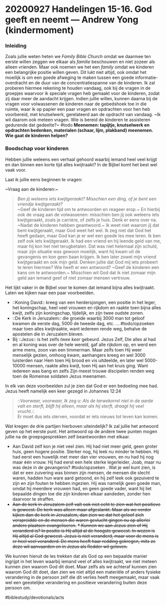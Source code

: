 # 20200927 Handelingen 15-16. God geeft en neemt — Andrew Yong (kindermoment)
### Inleiding
Zoals jullie weten heten we *Family Bible Church* omdat we daarmee ten eerste willen zeggen we elkaar als *familie* beschouwen en niet zozeer als alleen vrienden. Maar ook noemen we het een *family* omdat we kinderen een belangrijke positie willen geven. 
Dit lukt niet altijd, ook omdat het moeilijk is om een goede afweging te maken tussen een goede informatie-overdracht en de duur van de concentratiespanne van de kinderen. 
Ik zal proberen hiermee rekening te houden vandaag, ook bij de vragen in de groepjes waarvoor ik speciale vragen heb gemaakt voor de kinderen, zodat zij daar meer de aandacht krijgen. Indien jullie willen, kunnen daarna bij de vragen voor volwassenen de kinderen naar de gebedshoek toe in die ruimte, waar ik op papier een paar vragen en opdrachten voor hen heb voorbereid, met knutselwerk, gerelateerd aan de opdracht van vandaag. 
~Ik wil daarom ook meteen vragen. Wie is bereid de kinderen te assisteren gedurende dat gedeelte?~
#todo **Meenemen: tapijtje, knutselwerk en opdrachten bedenken, materialen (schaar, lijm, plakband) meenemen. Wie gaat de kinderen helpen?** 

### Boodschap voor kinderen
Hebben jullie weleens een verhaal gehoord waarbij iemand heel veel krijgt en dan binnen een korte tijd alles kwijtraakt? In de Bijbel komt het best wel vaak voor. 

Laat ik jullie eens beginnen te vragen: 

~Vraag aan de kinderen:~
> *Ben jij weleens iets kwijtgeraakt? Misschien een ding, of je bent een vriendje kwijtgeraakt?*  
~Geef de kinderen tijd om te antwoorden en reageer erop.~
En hierbij ook de vraag aan de volwassenen: misschien ben jij ook weleens iets kwijtgeraakt, zoals je carrière, of zelfs je huis. Denk er eens over na. 
~Nadat de kinderen hebben geantwoord.~
Ik weet niet waarom jij dat bent kwijtgeraakt, maar God weet het wel. Ik zeg niet dat God het heeft gedaan, maar God kan je er wel een goede les mee leren.
Ik ben zelf ook iets kwijtgeraakt. Ik had een vriend en hij leende geld van me, maar hij kon het niet terugbetalen. Dat was niet helemaal zijn schuld, maar zijn situatie was gewoon moeilijk, want hij kwam uit de gevangenis en kon geen baan krijgen. Ik ben later zowel mijn vriend kwijtgeraakt en ook mijn geld.
Denken jullie dat God mij iets probeert te leren hiermee? Wie heeft er een antwoord?
~Geef de kinderen een kans om te antwoorden.~
Misschien wil God dat ik niet zomaar mijn geld aan iemand geef of niet zomaar mensen vertrouw.

Het lijkt vaker in de Bijbel voor te komen dat iemand bijna alles kwijtraakt. 
Laten we kijken naar een paar voorbeelden. 
* ::Koning David:: kreeg van een herdersjongen, een positie in het leger, het koningschap, heel veel vrouwen en rijkdom en raakte toen bijna alles kwijt, zelfs zijn koningschap, tijdelijk, en zijn twee oudste zonen. 
* ::De Kerk in Jeruzalem:: die groeide waarbij 3000 man tot geloof kwamen de eerste dag, 5000 de tweede dag, etc. ... #todo/opzoeken  maar toen alles kwijtraakte, want iedereen rende weg, behalve de apostelen die in Jeruzalem bleven.
* Bij ::Jezus:: is het zelfs *twee keer* gebeurd. Jezus Zelf, Die alles al had en al koning was over de hele wereld, gaf alle rijkdom op, en werd een arme mens, zoon van een timmerman. Maar zelfs toen Hij weer menselijk gezien, omhoog kwam, aanhangers kreeg en wel 3000 luisterden naar Hem toen Hij brood en vis uitdeelde, en later wel 5000-10000 mensen, raakte alles kwijt, toen Hij aan het kruis ging. Want iedereen was bang en zelfs Zijn meest trouwe discipelen renden weg toen de Romeinse soldaten Jezus meenamen.

In elk van deze voorbeelden zul je zien dat God er een bedoeling mee had. Jezus heeft namelijk een keer gezegd in Johannes 12:24
> ::*Voorwaar, voorwaar, Ik zeg u: Als de tarwekorrel niet in de aarde valt en sterft, blijft hij alleen, maar als hij sterft, draagt hij veel vrucht.*::  
Er moet dus iets sterven, voordat er iets nieuws tot leven kan komen. 

Wat kregen de drie partijen hierboven uiteindelijk? Ik zal jullie het antwoord geven op het eerste punt. Het antwoord op de andere twee punten mogen jullie na de groepsgesprekken zelf beantwoorden met elkaar. 
* Aan David zelf kon je niet veel zien. Hij had niet meer geld, geen groter huis, geen hogere positie. Sterker nog, hij leek nu minder te hebben. Hij had eerst een huwelijk met meer dan vier vrouwen, en nu had hij nog maar één vrouw. Hij had eerst een hele sterke legerleider, Joab, maar nu was deze in de gevangenis? #todo/opzoeken . Wat je wel kunt zien, is dat er een zuivering was binnen zijn mensen, de mensen die slecht waren, hadden hun ware aard getoond, en hij zelf leek ook gezuiverd te zijn en zijn fouten te hebben ingezien. Hij was namelijk geen goede man, omdat hij meerdere vrouwen had, en geen goede vader, want hij liet bepaalde dingen toe die zijn kinderen elkaar aandeden, zonder hen daarvoor te straffen. 
* ~~Aan de kerk in Jeruzalem zelf valt ook niet echt te zien wat het positieve is geweest. De kerk was alleen maar afgeslankt. Maar als we verder kijken dan de kerk in Jeruzalem, dan zien we dat het geloof zich verspreidde en de mensen die waren gevlucht gingen nu op allerlei andere plaatsen evangeliseren.~~ 
~~* Kunnen we aan Jezus zien of Hij veranderd is? In positie is Hij altijd al de hoogste geweest. In wezen is Hij altijd al God geweest. Jezus is niet veranderd, maar voor de mens is er heel veel veranderd. De mens heeft haar redding gekregen, mits ze deze wil aanvaarden en in Jezus als Redder wil geloven.~~

We kunnen hieruit de les trekken dat als God op een bepaalde manier ingrijpt in het leven waarbij iemand veel of alles kwijtraakt, we niet meteen kunnen zien waarom God dit doet. Maar zelfs als we achteraf kunnen zien waarom God dit doet, dan zien we niet altijd een materiële of anders fysieke verandering in de persoon zelf die dit verlies heeft meegemaakt, maar vaak wel een geestelijke verandering en positieve verandering buiten deze persoon om. 



#biblestudy/devotionals/acts